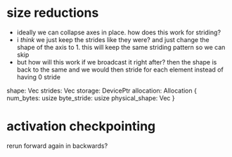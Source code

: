 # size reductions
- ideally we can collapse axes in place. how does this work for striding?
- i *think* we just keep the strides like they were? and just change the shape of the axis to 1. this will keep the same striding pattern so we can skip
- but how will this work if we broadcast it right after? then the shape is back to the same and we would then stride for each element instead of having 0 stride

shape: Vec<usize>
strides: Vec<usize>
storage: DevicePtr
allocation: Allocation {
    num_bytes: usize
    byte_stride: usize
    physical_shape: Vec<usize>
}


# activation checkpointing

rerun forward again in backwards?

